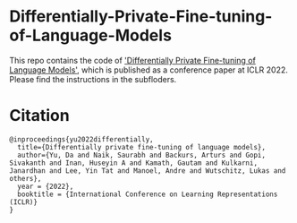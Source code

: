 # Differentially-Private-Fine-tuning-of-Language-Models

This repo contains the code of ['Differentially Private Fine-tuning of Language Models'](https://arxiv.org/abs/2110.06500), which is published as a conference paper at ICLR 2022. Please find the instructions in the subfloders.

# Citation

```
@inproceedings{yu2022differentially,
  title={Differentially private fine-tuning of language models},
  author={Yu, Da and Naik, Saurabh and Backurs, Arturs and Gopi, Sivakanth and Inan, Huseyin A and Kamath, Gautam and Kulkarni, Janardhan and Lee, Yin Tat and Manoel, Andre and Wutschitz, Lukas and others},
  year = {2022},
  booktitle = {International Conference on Learning Representations (ICLR)}
}
```

